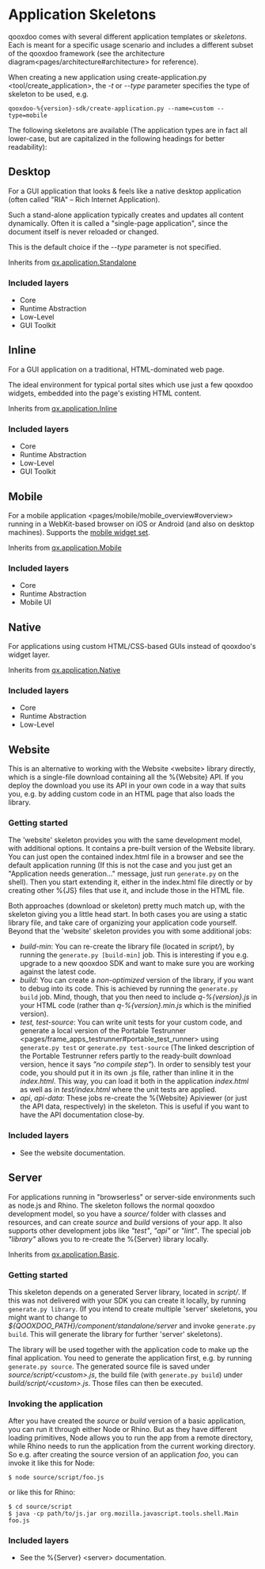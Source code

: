 Application Skeletons
=====================

qooxdoo comes with several different application templates or *skeletons*. Each is meant for a specific usage scenario and includes a different subset of the qooxdoo framework (see the architecture diagram\<pages/architecture\#architecture\> for reference).

When creating a new application using create-application.py \<tool/create\_application\>, the *-t* or *--type* parameter specifies the type of skeleton to be used, e.g.

    qooxdoo-%{version}-sdk/create-application.py --name=custom --type=mobile

The following skeletons are available (The application types are in fact all lower-case, but are capitalized in the following headings for better readability):

Desktop
-------

For a GUI application that looks & feels like a native desktop application (often called "RIA" – Rich Internet Application).

Such a stand-alone application typically creates and updates all content dynamically. Often it is called a "single-page application", since the document itself is never reloaded or changed.

This is the default choice if the *--type* parameter is not specified.

Inherits from [qx.application.Standalone](http://demo.qooxdoo.org/%{version}/apiviewer/#qx.application.Standalone)

### Included layers

-   Core
-   Runtime Abstraction
-   Low-Level
-   GUI Toolkit

Inline
------

For a GUI application on a traditional, HTML-dominated web page.

The ideal environment for typical portal sites which use just a few qooxdoo widgets, embedded into the page's existing HTML content.

Inherits from [qx.application.Inline](http://demo.qooxdoo.org/%{version}/apiviewer/#qx.application.Inline)

### Included layers

-   Core
-   Runtime Abstraction
-   Low-Level
-   GUI Toolkit

Mobile
------

For a mobile application \<pages/mobile/mobile\_overview\#overview\> running in a WebKit-based browser on iOS or Android (and also on desktop machines). Supports the [mobile widget set](http://demo.qooxdoo.org/%{version}/apiviewer/#qx.ui.mobile).

Inherits from [qx.application.Mobile](http://demo.qooxdoo.org/%{version}/apiviewer/#qx.application.Mobile)

### Included layers

-   Core
-   Runtime Abstraction
-   Mobile UI

Native
------

For applications using custom HTML/CSS-based GUIs instead of qooxdoo's widget layer.

Inherits from [qx.application.Native](http://demo.qooxdoo.org/%{version}/apiviewer/#qx.application.Native)

### Included layers

-   Core
-   Runtime Abstraction
-   Low-Level

Website
-------

This is an alternative to working with the Website \<website\> library directly, which is a single-file download containing all the %{Website} API. If you deploy the download you use its API in your own code in a way that suits you, e.g. by adding custom code in an HTML page that also loads the library.

### Getting started

The 'website' skeleton provides you with the same development model, with additional options. It contains a pre-built version of the Website library. You can just open the contained index.html file in a browser and see the default application running (If this is not the case and you just get an "Application needs generation..." message, just run `generate.py` on the shell). Then you start extending it, either in the index.html file directly or by creating other %{JS} files that use it, and include those in the HTML file.

Both approaches (download or skeleton) pretty much match up, with the skeleton giving you a little head start. In both cases you are using a static library file, and take care of organizing your application code yourself. Beyond that the 'website' skeleton provides you with some additional jobs:

-   *build-min*: You can re-create the library file (located in *script/*), by running the `generate.py [build-min]` job. This is interesting if you e.g. upgrade to a new qooxdoo SDK and want to make sure you are working against the latest code.
-   *build*: You can create a *non-optimized* version of the library, if you want to debug into its code. This is achieved by running the `generate.py build` job. Mind, though, that you then need to include *q-%{version}.js* in your HTML code (rather than *q-%{version}.min.js* which is the minified version).
-   *test, test-source*: You can write unit tests for your custom code, and generate a local version of the Portable Testrunner \<pages/frame\_apps\_testrunner\#portable\_test\_runner\> using `generate.py test` or `generate.py test-source` (The linked description of the Portable Testrunner refers partly to the ready-built download version, hence it says *"no compile step"*). In order to sensibly test your code, you should put it in its own .js file, rather than inline it in the *index.html*. This way, you can load it both in the application *index.html* as well as in *test/index.html* where the unit tests are applied.
-   *api*, *api-data*: These jobs re-create the %{Website} Apiviewer (or just the API data, respectively) in the skeleton. This is useful if you want to have the API documentation close-by.

### Included layers

-   See the website documentation.

Server
------

For applications running in "browserless" or server-side environments such as node.js and Rhino. The skeleton follows the normal qooxdoo development model, so you have a *source/* folder with classes and resources, and can create *source* and *build* versions of your app. It also supports other development jobs like *"test"*, *"api"* or *"lint"*. The special job *"library"* allows you to re-create the %{Server} library locally.

Inherits from [qx.application.Basic](http://demo.qooxdoo.org/%{version}/apiviewer/#qx.application.Basic).

### Getting started

This skeleton depends on a generated Server library, located in *script/*. If this was not delivered with your SDK you can create it locally, by running `generate.py library`. (If you intend to create multiple 'server' skeletons, you might want to change to *\${QOOXDOO\_PATH}/component/standalone/server* and invoke `generate.py build`. This will generate the library for further 'server' skeletons).

The library will be used together with the application code to make up the final application. You need to generate the application first, e.g. by running `generate.py source`. The generated source file is saved under *source/script/\<custom\>.js*, the build file (with `generate.py build`) under *build/script/\<custom\>.js*. Those files can then be executed.

### Invoking the application

After you have created the *source* or *build* version of a basic application, you can run it through either Node or Rhino. But as they have different loading primitives, Node allows you to run the app from a remote directory, while Rhino needs to run the application from the current working directory. So e.g. after creating the source version of an application *foo*, you can invoke it like this for Node:

``` {.sourceCode .bash}
$ node source/script/foo.js
```

or like this for Rhino:

``` {.sourceCode .bash}
$ cd source/script
$ java -cp path/to/js.jar org.mozilla.javascript.tools.shell.Main foo.js
```

### Included layers

-   See the %{Server} \<server\> documentation.

